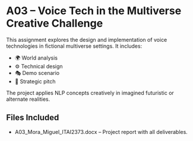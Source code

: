 # A03 – Voice Tech in the Multiverse Creative Challenge

This assignment explores the design and implementation of voice technologies in fictional multiverse settings. It includes:

- 🌍 World analysis
- ⚙️ Technical design
- 🎭 Demo scenario
- 💼 Strategic pitch

The project applies NLP concepts creatively in imagined futuristic or alternate realities.

## Files Included
- A03_Mora_Miguel_ITAI2373.docx – Project report with all deliverables.
